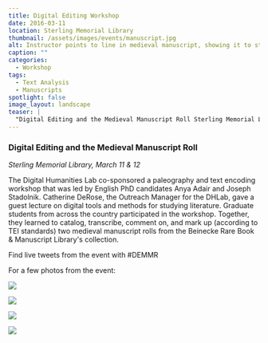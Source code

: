 ```yaml
---
title: Digital Editing Workshop
date: 2016-03-11
location: Sterling Memorial Library
thumbnail: /assets/images/events/manuscript.jpg
alt: Instructor points to line in medieval manuscript, showing it to student, in the Beinecke classroom.
caption: ""
categories:
  - Workshop
tags:
  - Text Analysis
  - Manuscripts
spotlight: false
image_layout: landscape
teaser: |
  "Digital Editing and the Medieval Manuscript Roll Sterling Memorial Library, March 11 & 12 The Digital Humanities Lab co-sponsored a paleography and text encoding workshop that was led by..."
---
```


### Digital Editing and the Medieval Manuscript Roll
*Sterling Memorial Library, March 11 &amp; 12*

The Digital Humanities Lab co-sponsored a paleography and text encoding workshop that was led by English PhD candidates Anya Adair and Joseph Stadolnik. Catherine DeRose, the Outreach Manager for the DHLab, gave a guest lecture on digital tools and methods for studying literature. Graduate students from across the country participated in the workshop. Together, they learned to catalog, transcribe, comment on, and mark up (according to TEI standards) two medieval manuscript rolls from the Beinecke Rare Book &amp; Manuscript Library's collection.

Find live tweets from the event with #DEMMR

For a few photos from the event:

[<img src="http://web.library.yale.edu/sites/default/files/resize/images/DEMMR3-227x169.jpg" />](http://web.library.yale.edu/sites/default/files/images/DEMMR3.jpg)

[<img src="http://web.library.yale.edu/sites/default/files/resize/images/DEMMR-300x169.jpg" />](http://web.library.yale.edu/sites/default/files/images/DEMMR.jpg)

[<img src="http://web.library.yale.edu/sites/default/files/resize/images/DEMMR2%281%29-243x169.jpg" />](http://web.library.yale.edu/sites/default/files/images/DEMMR2%281%29.jpg)

[<img src="http://web.library.yale.edu/sites/default/files/resize/images/DEMMR%20roll-127x169.jpg" />](http://web.library.yale.edu/sites/default/files/images/DEMMR%20roll.jpg)
